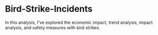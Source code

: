 # Bird-Strike-Incidents
In this analysis, I've explored the economic impact, trend analysis, impact analysis, and safety measures with bird strikes.
